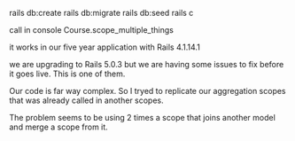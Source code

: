 rails db:create
rails db:migrate
rails db:seed
rails c

call in console Course.scope_multiple_things

it works in our five year application with Rails 4.1.14.1

we are upgrading to Rails 5.0.3 but we are having some issues to fix before it goes live. This is one of them.

Our code is far way complex. So I tryed to replicate our aggregation scopes that was already called in another scopes.

The problem seems to be using 2 times a scope that joins another model and merge a scope from it.
